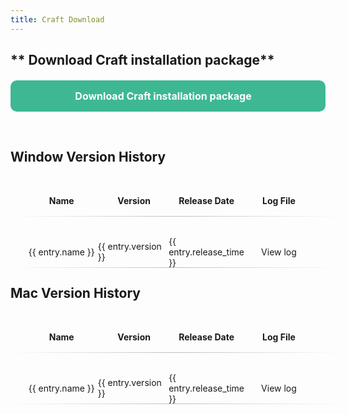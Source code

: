 ```yaml
---
title: Craft Download
---
```


## ** Download Craft installation package**

<div class="downloadBtn" @click="download">Download Craft installation package</div>

## **Window Version History**

<div class="version-info">
    <ul class='ul'>
        <li class='li'><strong>Name</strong></li>
        <li class='li'><strong>Version</strong></li>
        <li class='li'><strong>Release Date</strong></li>
        <!-- <li class='li'><strong>Package</strong></li> -->
        <li class='li'><strong>Log File</strong></li>
    </ul>
</div>

<div v-for="entry in windowList" :key="entry.version" class='version-info'>
    <ul class='ul'>
        <li class='li'>{{ entry.name }}</li>
        <li class='li'>{{ entry.version }}</li>
        <li class='li'>{{ entry.release_time }}</li>
        <!-- <li class='li'><a v-if="entry.download" :href="entry.download">Download</a></li> -->
        <li class='li'><a v-if="entry.download" :href="entry.download_log">View log</a></li>
    </ul>
</div>

####
####

## **Mac Version History**

<div class="version-info">
    <ul class='ul'>
        <li class='li'><strong>Name</strong></li>
        <li class='li'><strong>Version</strong></li>
        <li class='li'><strong>Release Date</strong></li>
        <!-- <li class='li'><strong>Package</strong></li> -->
        <li class='li'><strong>Log File</strong></li>
    </ul>
</div>

<div v-for="entry in macList" :key="entry.version" class='version-info'>
    <ul class='ul'>
        <li class='li'>{{ entry.name }}</li>
        <li class='li'>{{ entry.version }}</li>
        <li class='li'>{{ entry.release_time }}</li>
        <!-- <li class='li'><a v-if="entry.download" :href="entry.download">Download</a></li> -->
        <li class='li'><a v-if="entry.download" :href="entry.download_log">View log</a></li>
    </ul>
</div>

<script setup>
import axios from 'axios';
import {ref,onBeforeMount} from 'vue'

onBeforeMount(async ()=>{
    await fetchFirmware();
})

async function fetchFirmware() {
  try {
    const res = await axios.get('https://cdn1.key123.vip/StreamDock/log/softwareVersionList.json'); 
    if(res.data){
        windowList.value = res.data.CraftWinList
        macList.value = res.data.CraftMacList
    }
  } catch (err) {
    console.error(' 请求失败:', err);
  }
}

const windowList = ref([
    
])

const macList = ref([
 
])

const download = () => {
  window.open("https://cdn1.key123.vip/Craft/historicalVersion/MiraBox_Craft-HistoryDownloader.exe");  // 替换为实际文件URL 
};
</script>



<style scoped>
  .version-box{
    width:100%;
    height:auto;
    border-radius:12px;
  }
  .version-info{
    width:100%;
    height:50px;
    border-radius:12px;
    margin-top:32px;
  }
  .ul{
    width:100%;
    height:100%;
    display:flex;
    justify-content: start;
    align-items:start;
    border-bottom: 1px solid ;
    /* border-image: linear-gradient(to right, #000 10%, transparent 70%) 1; 渐变边框 */
    border-image: linear-gradient(to right, transparent, rgba(128, 128, 128, 0.5), transparent) 1; 
  }
  .li{
    width:23%;
    height:100%;
    display:flex;
    justify-content: center;
    align-items:center;
  }
  .downloadBtn{
    /* width: 220px; */
    cursor: pointer;
    height: 50px;
    background-color: #3eb893;
    margin: 0px auto;
    margin-top:20px;
    margin-bottom:60px;
    border-radius: 10px;
    font-size: 16px;
    font-weight: 700;
    color: #fff;
    display: flex;
    justify-content: center;
    align-items: center;
    padding-right: 15px;
  }
</style>